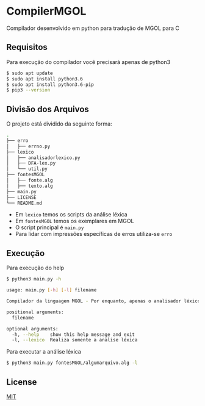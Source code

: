 # CompilerMGOL

Compilador desenvolvido em python para tradução de MGOL para C

## Requisitos
Para execução do compilador você precisará apenas de python3
```bash
$ sudo apt update
$ sudo apt install python3.6
$ sudo apt install python3.6-pip
$ pip3 --version
```

## Divisão dos Arquivos
O projeto está dividido da seguinte forma:
```bash
.
├── erro
│   ├── errno.py
├── lexico
│   ├── analisadorlexico.py
│   ├── DFA-lex.py
│   └── util.py
├── fontesMGOL
│   ├── fonte.alg
│   ├── texto.alg
├── main.py
├── LICENSE
└── README.md
```
* Em ```lexico``` temos os scripts da análise léxica 
* Em ```fontesMGOL``` temos os exemplares em MGOL
* O script principal é ```main.py```
* Para lidar com impressões específicas de erros utiliza-se ```erro```

## Execução
Para execução do help
```bash
$ python3 main.py -h

usage: main.py [-h] [-l] filename

Compilador da linguagem MGOL - Por enquanto, apenas o analisador léxico

positional arguments:
  filename

optional arguments:
  -h, --help    show this help message and exit
  -l, --lexico  Realiza somente a analise léxica
```
Para executar a análise léxica

```bash 
$ python3 main.py fontesMGOL/algumarquivo.alg -l
```
## License
[MIT](https://choosealicense.com/licenses/mit/)
